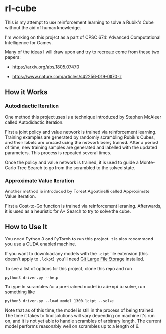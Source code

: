 # rl-cube
This is my attempt to use reinforcement learning to solve a Rubik's Cube without the aid of human knowledge.

I'm working on this project as a part of CPSC 674: Advanced Computational Intelligence for Games.

Many of the ideas I will draw upon and try to recreate come from these two papers:

- https://arxiv.org/abs/1805.07470

- https://www.nature.com/articles/s42256-019-0070-z

## How it Works
### Autodidactic Iteration
One method this project uses is a technique introduced by Stephen McAleer called Autodidactic Iteration.

First a joint policy and value network is trained via reinforcement learning.
Training examples are generated by randomly scrambling Rubik's Cubes, and
their labels are created using the network being trained. After a period of time,
new training samples are generated and labelled with the updated parameters.
This process is repeated several times.

Once the policy and value network is trained, it is used to guide a Monte-Carlo
Tree Search to go from the scrambled to the solved state.

### Approximate Value Iteration
Another method is introduced by Forest Agostinelli called Approximate Value Iteration.

First a Cost-to-Go function is trained via reinforcement leraning.
Afterwards, it is used as a heuristic for A* Search to try to solve the cube.

## How to Use It
You need Python 3 and PyTorch to run this project. It is also recommend you use a CUDA enabled machine.

If you want to download any models with the `.ckpt` file extension (this doesn't apply to `.lckpt`),
you'll need [Git Large File Storage](https://git-lfs.github.com/ "Git LFS") installed.

To see a list of options for this project, clone this repo and run


`python3 driver.py --help`

To type in scrambles for a pre-trained model to attempt to solve, run something like

`python3 driver.py --load model_1300.lckpt --solve`

Note that as of this time, the model is still in the process of being
trained. The time it takes to find solutions will vary depending on
machine it's run on, and it is not yet able to handle scrambles of
arbitrary length. The current model performs reasonably well on scrambles
up to a length of 6.
